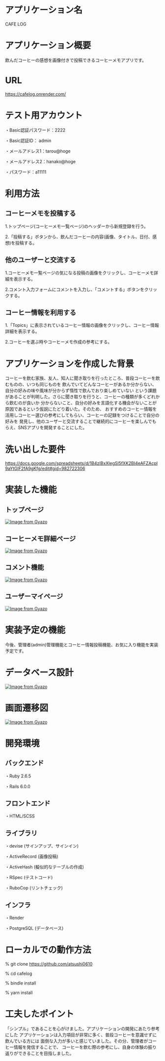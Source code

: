 # アプリケーション名
CAFE LOG

# アプリケーション概要
飲んだコーヒーの感想を画像付きで投稿できるコーヒーメモアプリです。

# URL
https://cafelog.onrender.com/

# テスト用アカウント
・Basic認証パスワード：2222

・Basic認証ID： admin

・メールアドレス1：tarou@hoge

・メールアドレス2：hanako@hoge

・パスワード：a11111

# 利用方法
## コーヒーメモを投稿する
1.トップページ(コーヒーメモ一覧ページ)のヘッダーから新規登録を行う。

2.「投稿する」ボタンから、飲んだコーヒーの内容(画像、タイトル、日付、感想)を投稿する。

## 他のユーザーと交流する
1.コーヒーメモ一覧ページの気になる投稿の画像をクリックし、コーヒーメモ詳細を表示する。

2.コメント入力フォームにコメントを入力し、「コメントする」ボタンをクリックする。

## コーヒー情報を利用する
1.「Topics」に表示されているコーヒー情報の画像をクリックし、コーヒー情報詳細を表示する。

2.コーヒーを選ぶ時やコーヒーメモ作成の参考にする。

# アプリケーションを作成した背景
コーヒーを飲む家族、友人、知人に聞き取りを行ったところ、普段コーヒーを飲むものの、いつも同じものを
飲んでいてどんなコーヒーがあるか分からない、自分の好みの味や風味が分からず惰性で飲んでおり楽しめていない
という課題があることが判明した。さらに聞き取りを行うと、コーヒーの種類が多くどれから飲むのが良いか
分からないこと、自分の好みを言語化する機会がないことが原因であるという仮説にたどり着いた。そのため、
おすすめのコーヒー情報を活用しコーヒー選びの参考にしてもらい、コーヒーの記録をつけることで自分の好みを
発見し、他のユーザーと交流することで継続的にコーヒーを楽しんでもらえ、SNSアプリを開発することにした。

# 洗い出した要件
https://docs.google.com/spreadsheets/d/1B4zIBxXlegSl5fXK2BI4eAFZAcpl9aYtGIF2fA9gKfg/edit#gid=982722306

# 実装した機能
## トップページ
[![Image from Gyazo](https://i.gyazo.com/95cac7b9c063c7d30eea409b2c99cec9.gif)](https://gyazo.com/95cac7b9c063c7d30eea409b2c99cec9)

## コーヒーメモ詳細ページ
[![Image from Gyazo](https://i.gyazo.com/084990b52466ee2121b4757aad66c61c.gif)](https://gyazo.com/084990b52466ee2121b4757aad66c61c)

## コメント機能
[![Image from Gyazo](https://i.gyazo.com/ef1a14f8f4b3162da36b2255fe04352f.gif)](https://gyazo.com/ef1a14f8f4b3162da36b2255fe04352f)

## ユーザーマイページ
[![Image from Gyazo](https://i.gyazo.com/c398702460af1ca0137b35ccb3084db2.png)](https://gyazo.com/c398702460af1ca0137b35ccb3084db2)

# 実装予定の機能
今後、管理者(admin)管理機能とコーヒー情報投稿機能、お気に入り機能を実装予定です。

# データベース設計
[![Image from Gyazo](https://i.gyazo.com/8ac935f9b5ad0decf804661b16f4bcf2.png)](https://gyazo.com/8ac935f9b5ad0decf804661b16f4bcf2)

# 画面遷移図
[![Image from Gyazo](https://i.gyazo.com/90f943241efff4a88d60c47985bbb495.png)](https://gyazo.com/90f943241efff4a88d60c47985bbb495)

# 開発環境
## バックエンド
・Ruby 2.6.5

・Rails 6.0.0

## フロントエンド
・HTML/SCSS

## ライブラリ
・devise (サインアップ、サインイン)

・ActiveRecord (画像投稿)

・ActiveHash (擬似的なテーブルの作成)

・RSpec (テストコード)

・RuboCop (リントチェック)

## インフラ
・Render

・PostgreSQL (データベース)

# ローカルでの動作方法
% git clone https://github.com/atsushi0610

% cd cafelog

% bindle install

% yarn install

# 工夫したポイント
「シンプル」であることを心がけました。アプリケーションの開発にあたり参考にした
アプリケーションは入力項目が非常に多く、普段コーヒーを意識せずに飲んでいる方には
面倒な入力が多いと感じていました。その分、管理者がコーヒー情報を発信することで、
コーヒーを飲む際の参考にし、自身の体験の振り返りができることを目指しました。